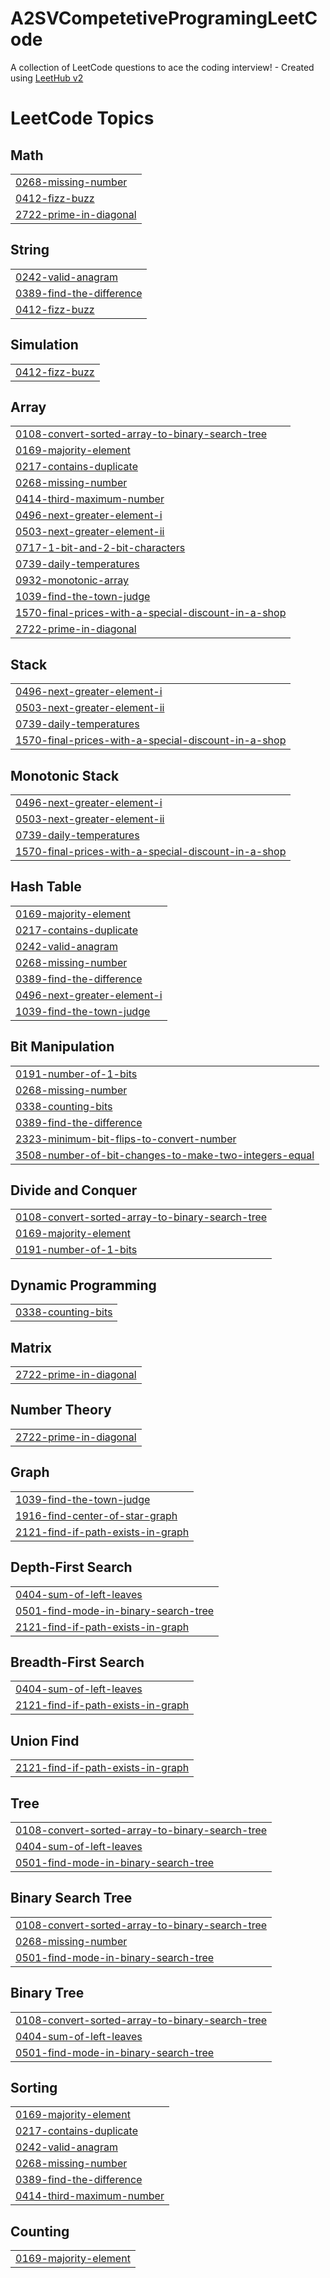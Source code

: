 # A2SVCompetetiveProgramingLeetCode
A collection of LeetCode questions to ace the coding interview! - Created using [LeetHub v2](https://github.com/arunbhardwaj/LeetHub-2.0)

<!---LeetCode Topics Start-->
# LeetCode Topics
## Math
|  |
| ------- |
| [0268-missing-number](https://github.com/Zeckaris/A2SVCompetetiveProgramingLeetCode/tree/master/0268-missing-number) |
| [0412-fizz-buzz](https://github.com/Zeckaris/A2SVCompetetiveProgramingLeetCode/tree/master/0412-fizz-buzz) |
| [2722-prime-in-diagonal](https://github.com/Zeckaris/A2SVCompetetiveProgramingLeetCode/tree/master/2722-prime-in-diagonal) |
## String
|  |
| ------- |
| [0242-valid-anagram](https://github.com/Zeckaris/A2SVCompetetiveProgramingLeetCode/tree/master/0242-valid-anagram) |
| [0389-find-the-difference](https://github.com/Zeckaris/A2SVCompetetiveProgramingLeetCode/tree/master/0389-find-the-difference) |
| [0412-fizz-buzz](https://github.com/Zeckaris/A2SVCompetetiveProgramingLeetCode/tree/master/0412-fizz-buzz) |
## Simulation
|  |
| ------- |
| [0412-fizz-buzz](https://github.com/Zeckaris/A2SVCompetetiveProgramingLeetCode/tree/master/0412-fizz-buzz) |
## Array
|  |
| ------- |
| [0108-convert-sorted-array-to-binary-search-tree](https://github.com/Zeckaris/A2SVCompetetiveProgramingLeetCode/tree/master/0108-convert-sorted-array-to-binary-search-tree) |
| [0169-majority-element](https://github.com/Zeckaris/A2SVCompetetiveProgramingLeetCode/tree/master/0169-majority-element) |
| [0217-contains-duplicate](https://github.com/Zeckaris/A2SVCompetetiveProgramingLeetCode/tree/master/0217-contains-duplicate) |
| [0268-missing-number](https://github.com/Zeckaris/A2SVCompetetiveProgramingLeetCode/tree/master/0268-missing-number) |
| [0414-third-maximum-number](https://github.com/Zeckaris/A2SVCompetetiveProgramingLeetCode/tree/master/0414-third-maximum-number) |
| [0496-next-greater-element-i](https://github.com/Zeckaris/A2SVCompetetiveProgramingLeetCode/tree/master/0496-next-greater-element-i) |
| [0503-next-greater-element-ii](https://github.com/Zeckaris/A2SVCompetetiveProgramingLeetCode/tree/master/0503-next-greater-element-ii) |
| [0717-1-bit-and-2-bit-characters](https://github.com/Zeckaris/A2SVCompetetiveProgramingLeetCode/tree/master/0717-1-bit-and-2-bit-characters) |
| [0739-daily-temperatures](https://github.com/Zeckaris/A2SVCompetetiveProgramingLeetCode/tree/master/0739-daily-temperatures) |
| [0932-monotonic-array](https://github.com/Zeckaris/A2SVCompetetiveProgramingLeetCode/tree/master/0932-monotonic-array) |
| [1039-find-the-town-judge](https://github.com/Zeckaris/A2SVCompetetiveProgramingLeetCode/tree/master/1039-find-the-town-judge) |
| [1570-final-prices-with-a-special-discount-in-a-shop](https://github.com/Zeckaris/A2SVCompetetiveProgramingLeetCode/tree/master/1570-final-prices-with-a-special-discount-in-a-shop) |
| [2722-prime-in-diagonal](https://github.com/Zeckaris/A2SVCompetetiveProgramingLeetCode/tree/master/2722-prime-in-diagonal) |
## Stack
|  |
| ------- |
| [0496-next-greater-element-i](https://github.com/Zeckaris/A2SVCompetetiveProgramingLeetCode/tree/master/0496-next-greater-element-i) |
| [0503-next-greater-element-ii](https://github.com/Zeckaris/A2SVCompetetiveProgramingLeetCode/tree/master/0503-next-greater-element-ii) |
| [0739-daily-temperatures](https://github.com/Zeckaris/A2SVCompetetiveProgramingLeetCode/tree/master/0739-daily-temperatures) |
| [1570-final-prices-with-a-special-discount-in-a-shop](https://github.com/Zeckaris/A2SVCompetetiveProgramingLeetCode/tree/master/1570-final-prices-with-a-special-discount-in-a-shop) |
## Monotonic Stack
|  |
| ------- |
| [0496-next-greater-element-i](https://github.com/Zeckaris/A2SVCompetetiveProgramingLeetCode/tree/master/0496-next-greater-element-i) |
| [0503-next-greater-element-ii](https://github.com/Zeckaris/A2SVCompetetiveProgramingLeetCode/tree/master/0503-next-greater-element-ii) |
| [0739-daily-temperatures](https://github.com/Zeckaris/A2SVCompetetiveProgramingLeetCode/tree/master/0739-daily-temperatures) |
| [1570-final-prices-with-a-special-discount-in-a-shop](https://github.com/Zeckaris/A2SVCompetetiveProgramingLeetCode/tree/master/1570-final-prices-with-a-special-discount-in-a-shop) |
## Hash Table
|  |
| ------- |
| [0169-majority-element](https://github.com/Zeckaris/A2SVCompetetiveProgramingLeetCode/tree/master/0169-majority-element) |
| [0217-contains-duplicate](https://github.com/Zeckaris/A2SVCompetetiveProgramingLeetCode/tree/master/0217-contains-duplicate) |
| [0242-valid-anagram](https://github.com/Zeckaris/A2SVCompetetiveProgramingLeetCode/tree/master/0242-valid-anagram) |
| [0268-missing-number](https://github.com/Zeckaris/A2SVCompetetiveProgramingLeetCode/tree/master/0268-missing-number) |
| [0389-find-the-difference](https://github.com/Zeckaris/A2SVCompetetiveProgramingLeetCode/tree/master/0389-find-the-difference) |
| [0496-next-greater-element-i](https://github.com/Zeckaris/A2SVCompetetiveProgramingLeetCode/tree/master/0496-next-greater-element-i) |
| [1039-find-the-town-judge](https://github.com/Zeckaris/A2SVCompetetiveProgramingLeetCode/tree/master/1039-find-the-town-judge) |
## Bit Manipulation
|  |
| ------- |
| [0191-number-of-1-bits](https://github.com/Zeckaris/A2SVCompetetiveProgramingLeetCode/tree/master/0191-number-of-1-bits) |
| [0268-missing-number](https://github.com/Zeckaris/A2SVCompetetiveProgramingLeetCode/tree/master/0268-missing-number) |
| [0338-counting-bits](https://github.com/Zeckaris/A2SVCompetetiveProgramingLeetCode/tree/master/0338-counting-bits) |
| [0389-find-the-difference](https://github.com/Zeckaris/A2SVCompetetiveProgramingLeetCode/tree/master/0389-find-the-difference) |
| [2323-minimum-bit-flips-to-convert-number](https://github.com/Zeckaris/A2SVCompetetiveProgramingLeetCode/tree/master/2323-minimum-bit-flips-to-convert-number) |
| [3508-number-of-bit-changes-to-make-two-integers-equal](https://github.com/Zeckaris/A2SVCompetetiveProgramingLeetCode/tree/master/3508-number-of-bit-changes-to-make-two-integers-equal) |
## Divide and Conquer
|  |
| ------- |
| [0108-convert-sorted-array-to-binary-search-tree](https://github.com/Zeckaris/A2SVCompetetiveProgramingLeetCode/tree/master/0108-convert-sorted-array-to-binary-search-tree) |
| [0169-majority-element](https://github.com/Zeckaris/A2SVCompetetiveProgramingLeetCode/tree/master/0169-majority-element) |
| [0191-number-of-1-bits](https://github.com/Zeckaris/A2SVCompetetiveProgramingLeetCode/tree/master/0191-number-of-1-bits) |
## Dynamic Programming
|  |
| ------- |
| [0338-counting-bits](https://github.com/Zeckaris/A2SVCompetetiveProgramingLeetCode/tree/master/0338-counting-bits) |
## Matrix
|  |
| ------- |
| [2722-prime-in-diagonal](https://github.com/Zeckaris/A2SVCompetetiveProgramingLeetCode/tree/master/2722-prime-in-diagonal) |
## Number Theory
|  |
| ------- |
| [2722-prime-in-diagonal](https://github.com/Zeckaris/A2SVCompetetiveProgramingLeetCode/tree/master/2722-prime-in-diagonal) |
## Graph
|  |
| ------- |
| [1039-find-the-town-judge](https://github.com/Zeckaris/A2SVCompetetiveProgramingLeetCode/tree/master/1039-find-the-town-judge) |
| [1916-find-center-of-star-graph](https://github.com/Zeckaris/A2SVCompetetiveProgramingLeetCode/tree/master/1916-find-center-of-star-graph) |
| [2121-find-if-path-exists-in-graph](https://github.com/Zeckaris/A2SVCompetetiveProgramingLeetCode/tree/master/2121-find-if-path-exists-in-graph) |
## Depth-First Search
|  |
| ------- |
| [0404-sum-of-left-leaves](https://github.com/Zeckaris/A2SVCompetetiveProgramingLeetCode/tree/master/0404-sum-of-left-leaves) |
| [0501-find-mode-in-binary-search-tree](https://github.com/Zeckaris/A2SVCompetetiveProgramingLeetCode/tree/master/0501-find-mode-in-binary-search-tree) |
| [2121-find-if-path-exists-in-graph](https://github.com/Zeckaris/A2SVCompetetiveProgramingLeetCode/tree/master/2121-find-if-path-exists-in-graph) |
## Breadth-First Search
|  |
| ------- |
| [0404-sum-of-left-leaves](https://github.com/Zeckaris/A2SVCompetetiveProgramingLeetCode/tree/master/0404-sum-of-left-leaves) |
| [2121-find-if-path-exists-in-graph](https://github.com/Zeckaris/A2SVCompetetiveProgramingLeetCode/tree/master/2121-find-if-path-exists-in-graph) |
## Union Find
|  |
| ------- |
| [2121-find-if-path-exists-in-graph](https://github.com/Zeckaris/A2SVCompetetiveProgramingLeetCode/tree/master/2121-find-if-path-exists-in-graph) |
## Tree
|  |
| ------- |
| [0108-convert-sorted-array-to-binary-search-tree](https://github.com/Zeckaris/A2SVCompetetiveProgramingLeetCode/tree/master/0108-convert-sorted-array-to-binary-search-tree) |
| [0404-sum-of-left-leaves](https://github.com/Zeckaris/A2SVCompetetiveProgramingLeetCode/tree/master/0404-sum-of-left-leaves) |
| [0501-find-mode-in-binary-search-tree](https://github.com/Zeckaris/A2SVCompetetiveProgramingLeetCode/tree/master/0501-find-mode-in-binary-search-tree) |
## Binary Search Tree
|  |
| ------- |
| [0108-convert-sorted-array-to-binary-search-tree](https://github.com/Zeckaris/A2SVCompetetiveProgramingLeetCode/tree/master/0108-convert-sorted-array-to-binary-search-tree) |
| [0268-missing-number](https://github.com/Zeckaris/A2SVCompetetiveProgramingLeetCode/tree/master/0268-missing-number) |
| [0501-find-mode-in-binary-search-tree](https://github.com/Zeckaris/A2SVCompetetiveProgramingLeetCode/tree/master/0501-find-mode-in-binary-search-tree) |
## Binary Tree
|  |
| ------- |
| [0108-convert-sorted-array-to-binary-search-tree](https://github.com/Zeckaris/A2SVCompetetiveProgramingLeetCode/tree/master/0108-convert-sorted-array-to-binary-search-tree) |
| [0404-sum-of-left-leaves](https://github.com/Zeckaris/A2SVCompetetiveProgramingLeetCode/tree/master/0404-sum-of-left-leaves) |
| [0501-find-mode-in-binary-search-tree](https://github.com/Zeckaris/A2SVCompetetiveProgramingLeetCode/tree/master/0501-find-mode-in-binary-search-tree) |
## Sorting
|  |
| ------- |
| [0169-majority-element](https://github.com/Zeckaris/A2SVCompetetiveProgramingLeetCode/tree/master/0169-majority-element) |
| [0217-contains-duplicate](https://github.com/Zeckaris/A2SVCompetetiveProgramingLeetCode/tree/master/0217-contains-duplicate) |
| [0242-valid-anagram](https://github.com/Zeckaris/A2SVCompetetiveProgramingLeetCode/tree/master/0242-valid-anagram) |
| [0268-missing-number](https://github.com/Zeckaris/A2SVCompetetiveProgramingLeetCode/tree/master/0268-missing-number) |
| [0389-find-the-difference](https://github.com/Zeckaris/A2SVCompetetiveProgramingLeetCode/tree/master/0389-find-the-difference) |
| [0414-third-maximum-number](https://github.com/Zeckaris/A2SVCompetetiveProgramingLeetCode/tree/master/0414-third-maximum-number) |
## Counting
|  |
| ------- |
| [0169-majority-element](https://github.com/Zeckaris/A2SVCompetetiveProgramingLeetCode/tree/master/0169-majority-element) |
<!---LeetCode Topics End-->